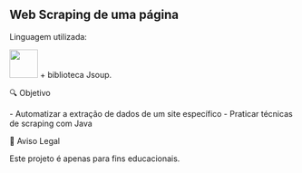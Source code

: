 <h2> Web Scraping de uma página</h2>
<p>Linguagem utilizada:</p>
<div style="display inline">
<a><img width='50' height='50' src="https://cdn.jsdelivr.net/gh/devicons/devicon@latest/icons/java/java-original.svg" /></a>
+ biblioteca Jsoup.
</div>

<p>🔍 Objetivo</p>
- Automatizar a extração de dados de um site específico
- Praticar técnicas de scraping com Java

<p>🛑 Aviso Legal</p>
Este projeto é apenas para fins educacionais.
